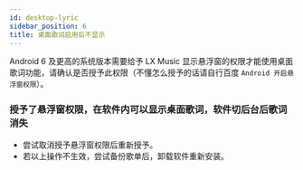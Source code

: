 ```yaml
---
id: desktop-lyric
sidebar_position: 6
title: 桌面歌词启用后不显示
---
```



Android 6 及更高的系统版本需要给予 LX Music 显示悬浮窗的权限才能使用桌面歌词功能，请确认是否授予此权限（不懂怎么授予的话请自行百度 `Android 开启悬浮窗权限`）。

### 授予了悬浮窗权限，在软件内可以显示桌面歌词，软件切后台后歌词消失

- 尝试取消授予悬浮窗权限后重新授予。
- 若以上操作不生效，尝试备份歌单后，卸载软件重新安装。
